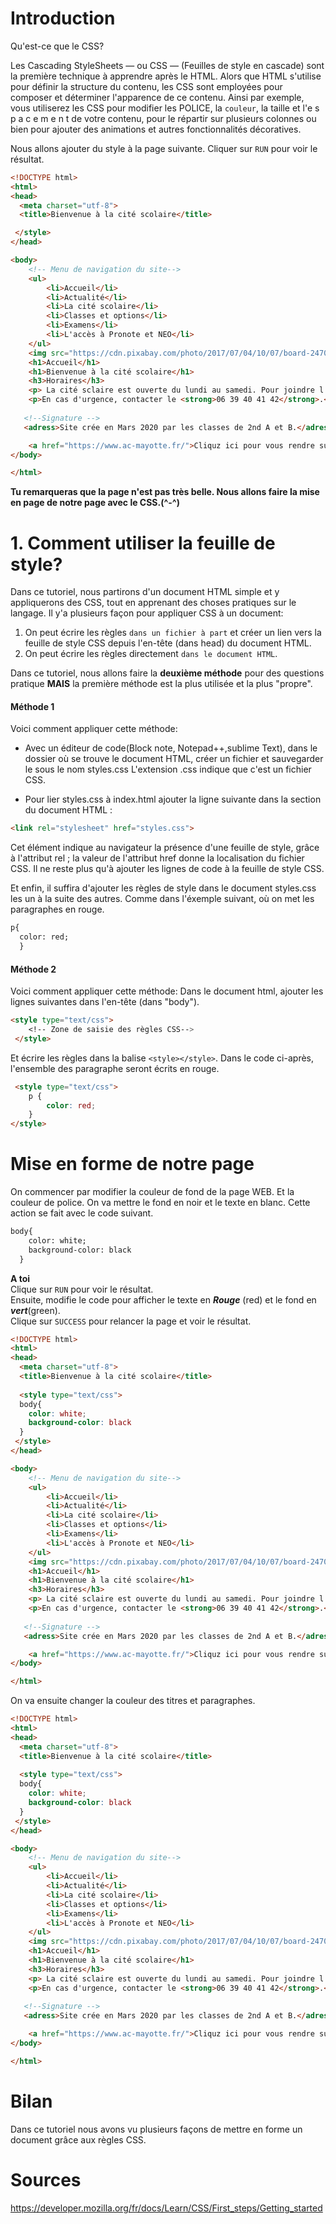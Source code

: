 # Introduction

Qu'est-ce que le CSS?

Les Cascading StyleSheets — ou CSS — (Feuilles de style en cascade) sont la première technique à apprendre après le HTML.
Alors que HTML s'utilise pour définir la structure du contenu, les CSS sont employées pour composer et déterminer l'apparence de ce contenu.
Ainsi par exemple, vous utiliserez les CSS pour modifier les POLICE, la `couleur`, la taille et l'e s p a c e m e n t de votre contenu,
pour le répartir sur plusieurs colonnes ou bien pour ajouter des animations et autres fonctionnalités décoratives.

Nous allons ajouter du style à la page suivante. Cliquer sur `RUN` pour voir le résultat.
```html runnable
<!DOCTYPE html>
<html>
<head>
  <meta charset="utf-8">
  <title>Bienvenue à la cité scolaire</title>

 </style>
</head>

<body>
    <!-- Menu de navigation du site-->
    <ul>
        <li>Accueil</li>
        <li>Actualité</li>
        <li>La cité scolaire</li>
        <li>Classes et options</li>
        <li>Examens</li>
        <li>L'accès à Pronote et NEO</li>
    </ul>
    <img src="https://cdn.pixabay.com/photo/2017/07/04/10/07/board-2470557_960_720.jpg" alt="Never Give up" />
    <h1>Accueil</h1> 
    <h1>Bienvenue à la cité scolaire</h1> 
    <h3>Horaires</h3>
    <p> La cité sclaire est ouverte du lundi au samedi. Pour joindre l'accueil, il faut composer le 0269 70 71 72</p>
    <p>En cas d'urgence, contacter le <strong>06 39 40 41 42</strong>.</p>
   
   <!--Signature -->
   <adress>Site crée en Mars 2020 par les classes de 2nd A et B.</adress></br>

    <a href="https://www.ac-mayotte.fr/">Cliquz ici pour vous rendre sur le site de l'académie de Mayotte</a>.
</body>

</html>
```
**Tu remarqueras que la page n'est pas très belle. Nous allons faire la mise en page de notre page avec le CSS.(^-^)**

# 1. Comment utiliser la feuille de style?
Dans ce tutoriel, nous partirons d'un document HTML simple et y appliquerons des CSS, tout en apprenant des choses pratiques sur le langage.
Il y'a plusieurs façon pour appliquer CSS à un document:

1. On peut écrire les règles `dans un fichier à part` et créer un lien vers la feuille de style CSS depuis l'en-tête (dans head) du document HTML.
2. On peut écrire les règles directement `dans le document HTML`.

Dans ce tutoriel, nous allons faire la **deuxième méthode** pour des questions pratique **MAIS** la première méthode est la plus utilisée et la plus "propre".

#### Méthode 1
Voici comment appliquer cette méthode:

* Avec un éditeur de code(Block note, Notepad++,sublime Text), dans le dossier où se trouve le document HTML, créer un fichier et sauvegarder le sous le nom styles.css
L'extension .css indique que c'est un fichier CSS.

* Pour lier styles.css à index.html ajouter la ligne suivante dans la section <head> du document HTML :
```html
<link rel="stylesheet" href="styles.css">
```
Cet élément <link> indique au navigateur la présence d'une feuille de style, grâce à l'attribut rel ; la valeur de l'attribut href donne la localisation du fichier CSS.
Il ne reste plus qu'à ajouter les lignes de code à la feuille de style CSS.</br>

Et enfin, il suffira d'ajouter les règles de style dans le document styles.css les un à la suite des autres. Comme dans l'éxemple suivant, où on met les paragraphes en rouge.

```html
p{
  color: red;
  }
```

#### Méthode 2
Voici comment appliquer cette méthode:
Dans le document html, ajouter les lignes suivantes dans l'en-tête (dans "body").
```html
<style type="text/css">
    <!-- Zone de saisie des règles CSS-->
 </style>
```

Et écrire les règles dans la balise `<style></style>`.
Dans le code ci-après, l'ensemble des paragraphe seront écrits en rouge.

```html
 <style type="text/css">
    p {
        color: red;
    }
</style>
```

# Mise en forme de notre page

On commencer par modifier la couleur de fond de la page WEB. Et la couleur de police.
On va mettre le fond en noir et le texte en blanc.
Cette action se fait avec le code suivant.
```html
body{
    color: white;
    background-color: black
  }
```

**A toi**</br>
Clique sur `RUN` pour voir le résultat.</br>
Ensuite, modifie le code pour afficher le texte en ***Rouge*** (red) et le fond en ***vert***(green).</br>
Clique sur `SUCCESS` pour relancer la page et voir le résultat.

```html runnable
<!DOCTYPE html>
<html>
<head>
  <meta charset="utf-8">
  <title>Bienvenue à la cité scolaire</title>
 
  <style type="text/css">
  body{
    color: white;
    background-color: black
  }
 </style>
</head>

<body>
    <!-- Menu de navigation du site-->
    <ul>
        <li>Accueil</li>
        <li>Actualité</li>
        <li>La cité scolaire</li>
        <li>Classes et options</li>
        <li>Examens</li>
        <li>L'accès à Pronote et NEO</li>
    </ul>
    <img src="https://cdn.pixabay.com/photo/2017/07/04/10/07/board-2470557_960_720.jpg" alt="Never Give up" />
    <h1>Accueil</h1> 
    <h1>Bienvenue à la cité scolaire</h1> 
    <h3>Horaires</h3>
    <p> La cité sclaire est ouverte du lundi au samedi. Pour joindre l'accueil, il faut composer le 0269 70 71 72</p>
    <p>En cas d'urgence, contacter le <strong>06 39 40 41 42</strong>.</p>
   
   <!--Signature -->
   <adress>Site crée en Mars 2020 par les classes de 2nd A et B.</adress>

    <a href="https://www.ac-mayotte.fr/">Cliquz ici pour vous rendre sur le site de l'académie de Mayotte</a>.
</body>

</html>
```

On va ensuite changer la couleur des titres et paragraphes.
```html runnable
<!DOCTYPE html>
<html>
<head>
  <meta charset="utf-8">
  <title>Bienvenue à la cité scolaire</title>
 
  <style type="text/css">
  body{
    color: white;
    background-color: black
  }
 </style>
</head>

<body>
    <!-- Menu de navigation du site-->
    <ul>
        <li>Accueil</li>
        <li>Actualité</li>
        <li>La cité scolaire</li>
        <li>Classes et options</li>
        <li>Examens</li>
        <li>L'accès à Pronote et NEO</li>
    </ul>
    <img src="https://cdn.pixabay.com/photo/2017/07/04/10/07/board-2470557_960_720.jpg" alt="Never Give up" />
    <h1>Accueil</h1> 
    <h1>Bienvenue à la cité scolaire</h1> 
    <h3>Horaires</h3>
    <p> La cité sclaire est ouverte du lundi au samedi. Pour joindre l'accueil, il faut composer le 0269 70 71 72</p>
    <p>En cas d'urgence, contacter le <strong>06 39 40 41 42</strong>.</p>
   
   <!--Signature -->
   <adress>Site crée en Mars 2020 par les classes de 2nd A et B.</adress>

    <a href="https://www.ac-mayotte.fr/">Cliquz ici pour vous rendre sur le site de l'académie de Mayotte</a>.
</body>

</html>
```


# Bilan
Dans ce tutoriel nous avons vu plusieurs façons de mettre en forme un document grâce aux règles CSS.

# Sources
<https://developer.mozilla.org/fr/docs/Learn/CSS/First_steps/Getting_started>
